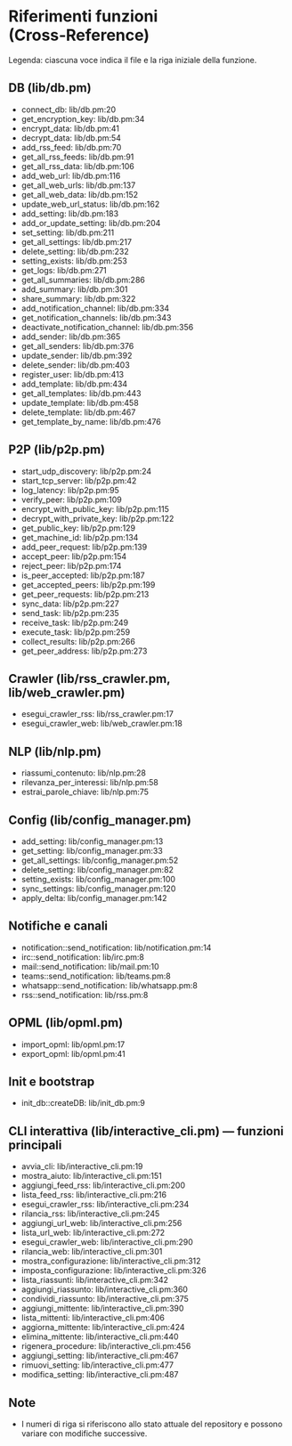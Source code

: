 Riferimenti funzioni (Cross‑Reference)
=====================================

Legenda: ciascuna voce indica il file e la riga iniziale della funzione.

DB (lib/db.pm)
--------------
- connect_db: lib/db.pm:20
- get_encryption_key: lib/db.pm:34
- encrypt_data: lib/db.pm:41
- decrypt_data: lib/db.pm:54
- add_rss_feed: lib/db.pm:70
- get_all_rss_feeds: lib/db.pm:91
- get_all_rss_data: lib/db.pm:106
- add_web_url: lib/db.pm:116
- get_all_web_urls: lib/db.pm:137
- get_all_web_data: lib/db.pm:152
- update_web_url_status: lib/db.pm:162
- add_setting: lib/db.pm:183
- add_or_update_setting: lib/db.pm:204
- set_setting: lib/db.pm:211
- get_all_settings: lib/db.pm:217
- delete_setting: lib/db.pm:232
- setting_exists: lib/db.pm:253
- get_logs: lib/db.pm:271
- get_all_summaries: lib/db.pm:286
- add_summary: lib/db.pm:301
- share_summary: lib/db.pm:322
- add_notification_channel: lib/db.pm:334
- get_notification_channels: lib/db.pm:343
- deactivate_notification_channel: lib/db.pm:356
- add_sender: lib/db.pm:365
- get_all_senders: lib/db.pm:376
- update_sender: lib/db.pm:392
- delete_sender: lib/db.pm:403
- register_user: lib/db.pm:413
- add_template: lib/db.pm:434
- get_all_templates: lib/db.pm:443
- update_template: lib/db.pm:458
- delete_template: lib/db.pm:467
- get_template_by_name: lib/db.pm:476

P2P (lib/p2p.pm)
----------------
- start_udp_discovery: lib/p2p.pm:24
- start_tcp_server: lib/p2p.pm:42
- log_latency: lib/p2p.pm:95
- verify_peer: lib/p2p.pm:109
- encrypt_with_public_key: lib/p2p.pm:115
- decrypt_with_private_key: lib/p2p.pm:122
- get_public_key: lib/p2p.pm:129
- get_machine_id: lib/p2p.pm:134
- add_peer_request: lib/p2p.pm:139
- accept_peer: lib/p2p.pm:154
- reject_peer: lib/p2p.pm:174
- is_peer_accepted: lib/p2p.pm:187
- get_accepted_peers: lib/p2p.pm:199
- get_peer_requests: lib/p2p.pm:213
- sync_data: lib/p2p.pm:227
- send_task: lib/p2p.pm:235
- receive_task: lib/p2p.pm:249
- execute_task: lib/p2p.pm:259
- collect_results: lib/p2p.pm:266
- get_peer_address: lib/p2p.pm:273

Crawler (lib/rss_crawler.pm, lib/web_crawler.pm)
-----------------------------------------------
- esegui_crawler_rss: lib/rss_crawler.pm:17
- esegui_crawler_web: lib/web_crawler.pm:18

NLP (lib/nlp.pm)
----------------
- riassumi_contenuto: lib/nlp.pm:28
- rilevanza_per_interessi: lib/nlp.pm:58
- estrai_parole_chiave: lib/nlp.pm:75

Config (lib/config_manager.pm)
------------------------------
- add_setting: lib/config_manager.pm:13
- get_setting: lib/config_manager.pm:33
- get_all_settings: lib/config_manager.pm:52
- delete_setting: lib/config_manager.pm:82
- setting_exists: lib/config_manager.pm:100
- sync_settings: lib/config_manager.pm:120
- apply_delta: lib/config_manager.pm:142

Notifiche e canali
------------------
- notification::send_notification: lib/notification.pm:14
- irc::send_notification: lib/irc.pm:8
- mail::send_notification: lib/mail.pm:10
- teams::send_notification: lib/teams.pm:8
- whatsapp::send_notification: lib/whatsapp.pm:8
- rss::send_notification: lib/rss.pm:8

OPML (lib/opml.pm)
------------------
- import_opml: lib/opml.pm:17
- export_opml: lib/opml.pm:41

Init e bootstrap
----------------
- init_db::createDB: lib/init_db.pm:9

CLI interattiva (lib/interactive_cli.pm) — funzioni principali
--------------------------------------------------------------
- avvia_cli: lib/interactive_cli.pm:19
- mostra_aiuto: lib/interactive_cli.pm:151
- aggiungi_feed_rss: lib/interactive_cli.pm:200
- lista_feed_rss: lib/interactive_cli.pm:216
- esegui_crawler_rss: lib/interactive_cli.pm:234
- rilancia_rss: lib/interactive_cli.pm:245
- aggiungi_url_web: lib/interactive_cli.pm:256
- lista_url_web: lib/interactive_cli.pm:272
- esegui_crawler_web: lib/interactive_cli.pm:290
- rilancia_web: lib/interactive_cli.pm:301
- mostra_configurazione: lib/interactive_cli.pm:312
- imposta_configurazione: lib/interactive_cli.pm:326
- lista_riassunti: lib/interactive_cli.pm:342
- aggiungi_riassunto: lib/interactive_cli.pm:360
- condividi_riassunto: lib/interactive_cli.pm:375
- aggiungi_mittente: lib/interactive_cli.pm:390
- lista_mittenti: lib/interactive_cli.pm:406
- aggiorna_mittente: lib/interactive_cli.pm:424
- elimina_mittente: lib/interactive_cli.pm:440
- rigenera_procedure: lib/interactive_cli.pm:456
- aggiungi_setting: lib/interactive_cli.pm:467
- rimuovi_setting: lib/interactive_cli.pm:477
- modifica_setting: lib/interactive_cli.pm:487

Note
----
- I numeri di riga si riferiscono allo stato attuale del repository e possono variare con modifiche successive.

